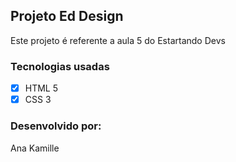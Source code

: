 ## Projeto Ed Design

Este projeto é referente a aula 5 do Estartando Devs

### Tecnologias usadas

- [x] HTML 5 
- [x] CSS 3

### Desenvolvido por:

Ana Kamille